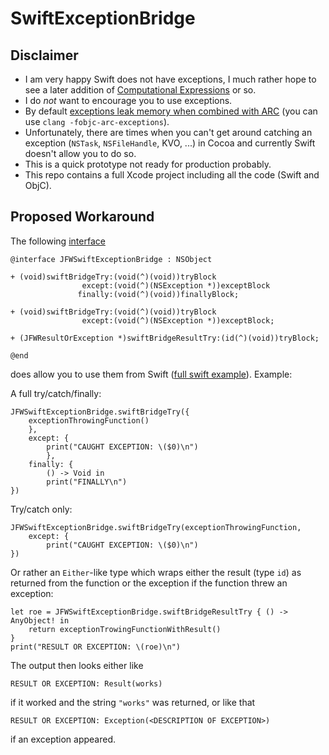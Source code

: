 SwiftExceptionBridge
===

Disclaimer
--

 - I am very happy Swift does not have exceptions, I much rather hope to see a later addition of [Computational Expressions][comp-expr] or so.
 - I do _not_ want to encourage you to use exceptions.
 - By default [exceptions leak memory when combined with ARC](http://clang.llvm.org/docs/AutomaticReferenceCounting.html#exceptions) (you can use `clang -fobjc-arc-exceptions`).
 - Unfortunately, there are times when you can't get around catching an exception (`NSTask`, `NSFileHandle`, KVO, ...) in Cocoa and currently Swift doesn't allow you to do so.
 - This is a quick prototype not ready for production probably.
 - This repo contains a full Xcode project including all the code (Swift and ObjC).
 
Proposed Workaround
--

The following [interface][header-file]

```
@interface JFWSwiftExceptionBridge : NSObject

+ (void)swiftBridgeTry:(void(^)(void))tryBlock
                except:(void(^)(NSException *))exceptBlock
               finally:(void(^)(void))finallyBlock;

+ (void)swiftBridgeTry:(void(^)(void))tryBlock
                except:(void(^)(NSException *))exceptBlock;

+ (JFWResultOrException *)swiftBridgeResultTry:(id(^)(void))tryBlock;

@end
```

does allow you to use them from Swift ([full swift example][swift-sample]). Example:

A full try/catch/finally:

```
JFWSwiftExceptionBridge.swiftBridgeTry({
    exceptionThrowingFunction()
    },
    except: {
        print("CAUGHT EXCEPTION: \($0)\n")
        },
    finally: {
        () -> Void in
        print("FINALLY\n")
})
```

Try/catch only:

```
JFWSwiftExceptionBridge.swiftBridgeTry(exceptionThrowingFunction,
    except: {
        print("CAUGHT EXCEPTION: \($0)\n")
})
```

Or rather an `Either`-like type which wraps either the result (type `id`) as returned from the function or the exception if the function threw an exception:

```
let roe = JFWSwiftExceptionBridge.swiftBridgeResultTry { () -> AnyObject! in
    return exceptionTrowingFunctionWithResult()
}
print("RESULT OR EXCEPTION: \(roe)\n")
```

The output then looks either like

```
RESULT OR EXCEPTION: Result(works)
```

if it worked and the string `"works"` was returned, or like that


```
RESULT OR EXCEPTION: Exception(<DESCRIPTION OF EXCEPTION>)
```

if an exception appeared.


[header-file]: https://github.com/weissi/SwiftExceptionBridge/blob/master/SwiftExceptionBridge/JFWSwiftExceptionBridge.h
[swift-sample]: https://github.com/weissi/SwiftExceptionBridge/blob/master/SwiftExceptionBridge/main.swift
[comp-expr]: https://msdn.microsoft.com/en-us/library/dd233182.aspx



